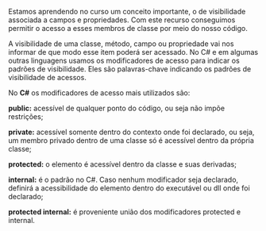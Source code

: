 ﻿Estamos aprendendo no curso um conceito importante, o de visibilidade associada a campos e propriedades. Com este recurso conseguimos permitir o acesso a esses membros de classe por meio do nosso código.

A visibilidade de uma classe, método, campo ou propriedade vai nos informar de que modo esse item poderá ser acessado. No C# e em algumas outras linguagens usamos os modificadores de acesso para indicar os padrões de visibilidade. Eles são palavras-chave indicando os padrões de visibilidade de acessos.

No **C#** os modificadores de acesso mais utilizados são:

**public:** acessível de qualquer ponto do código, ou seja não impõe restrições;

**private:** acessível somente dentro do contexto onde foi declarado, ou seja, um membro privado dentro de uma classe só é acessível dentro da própria classe;

**protected:** o elemento é acessível dentro da classe e suas derivadas;

**internal:** é o padrão no C#. Caso nenhum modificador seja declarado, definirá a acessibilidade do elemento dentro do executável ou dll onde foi declarado;

**protected internal:** é proveniente união dos modificadores protected e internal.